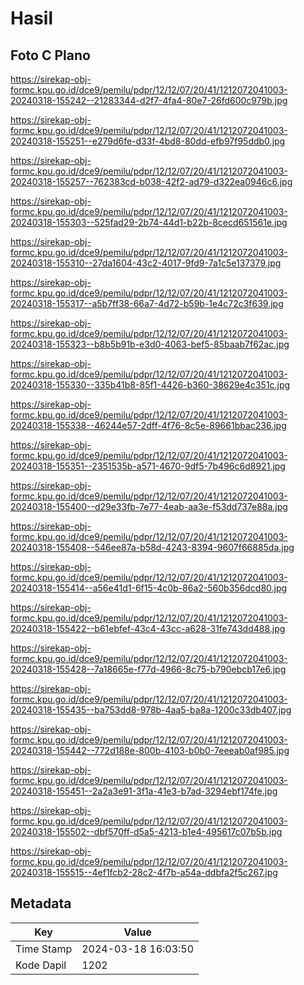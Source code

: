 # Hasil

## Foto C Plano

https://sirekap-obj-formc.kpu.go.id/dce9/pemilu/pdpr/12/12/07/20/41/1212072041003-20240318-155242--21283344-d2f7-4fa4-80e7-26fd600c979b.jpg

https://sirekap-obj-formc.kpu.go.id/dce9/pemilu/pdpr/12/12/07/20/41/1212072041003-20240318-155251--e279d6fe-d33f-4bd8-80dd-efb97f95ddb0.jpg

https://sirekap-obj-formc.kpu.go.id/dce9/pemilu/pdpr/12/12/07/20/41/1212072041003-20240318-155257--762383cd-b038-42f2-ad79-d322ea0946c6.jpg

https://sirekap-obj-formc.kpu.go.id/dce9/pemilu/pdpr/12/12/07/20/41/1212072041003-20240318-155303--525fad29-2b74-44d1-b22b-8cecd651561e.jpg

https://sirekap-obj-formc.kpu.go.id/dce9/pemilu/pdpr/12/12/07/20/41/1212072041003-20240318-155310--27da1604-43c2-4017-9fd9-7a1c5e137379.jpg

https://sirekap-obj-formc.kpu.go.id/dce9/pemilu/pdpr/12/12/07/20/41/1212072041003-20240318-155317--a5b7ff38-66a7-4d72-b59b-1e4c72c3f639.jpg

https://sirekap-obj-formc.kpu.go.id/dce9/pemilu/pdpr/12/12/07/20/41/1212072041003-20240318-155323--b8b5b91b-e3d0-4063-bef5-85baab7f62ac.jpg

https://sirekap-obj-formc.kpu.go.id/dce9/pemilu/pdpr/12/12/07/20/41/1212072041003-20240318-155330--335b41b8-85f1-4426-b360-38629e4c351c.jpg

https://sirekap-obj-formc.kpu.go.id/dce9/pemilu/pdpr/12/12/07/20/41/1212072041003-20240318-155338--46244e57-2dff-4f76-8c5e-89661bbac236.jpg

https://sirekap-obj-formc.kpu.go.id/dce9/pemilu/pdpr/12/12/07/20/41/1212072041003-20240318-155351--2351535b-a571-4670-9df5-7b496c6d8921.jpg

https://sirekap-obj-formc.kpu.go.id/dce9/pemilu/pdpr/12/12/07/20/41/1212072041003-20240318-155400--d29e33fb-7e77-4eab-aa3e-f53dd737e88a.jpg

https://sirekap-obj-formc.kpu.go.id/dce9/pemilu/pdpr/12/12/07/20/41/1212072041003-20240318-155408--546ee87a-b58d-4243-8394-9607f66885da.jpg

https://sirekap-obj-formc.kpu.go.id/dce9/pemilu/pdpr/12/12/07/20/41/1212072041003-20240318-155414--a56e41d1-6f15-4c0b-86a2-560b356dcd80.jpg

https://sirekap-obj-formc.kpu.go.id/dce9/pemilu/pdpr/12/12/07/20/41/1212072041003-20240318-155422--b61ebfef-43c4-43cc-a628-31fe743dd488.jpg

https://sirekap-obj-formc.kpu.go.id/dce9/pemilu/pdpr/12/12/07/20/41/1212072041003-20240318-155428--7a18665e-f77d-4966-8c75-b790ebcb17e6.jpg

https://sirekap-obj-formc.kpu.go.id/dce9/pemilu/pdpr/12/12/07/20/41/1212072041003-20240318-155435--ba753dd8-978b-4aa5-ba8a-1200c33db407.jpg

https://sirekap-obj-formc.kpu.go.id/dce9/pemilu/pdpr/12/12/07/20/41/1212072041003-20240318-155442--772d188e-800b-4103-b0b0-7eeeab0af985.jpg

https://sirekap-obj-formc.kpu.go.id/dce9/pemilu/pdpr/12/12/07/20/41/1212072041003-20240318-155451--2a2a3e91-3f1a-41e3-b7ad-3294ebf174fe.jpg

https://sirekap-obj-formc.kpu.go.id/dce9/pemilu/pdpr/12/12/07/20/41/1212072041003-20240318-155502--dbf570ff-d5a5-4213-b1e4-495617c07b5b.jpg

https://sirekap-obj-formc.kpu.go.id/dce9/pemilu/pdpr/12/12/07/20/41/1212072041003-20240318-155515--4ef1fcb2-28c2-4f7b-a54a-ddbfa2f5c267.jpg


## Metadata

| Key        | Value               |
| ---------- | ------------------- |
| Time Stamp | 2024-03-18 16:03:50 |
| Kode Dapil | 1202                |



